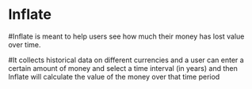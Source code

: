 # **Inflate**
#Inflate is meant to help users see how much their money has lost value over time.

#It collects historical data on different currencies and a user can enter a certain amount of money and select a time interval (in years) and then Inflate will calculate the value of the money over that time period 
